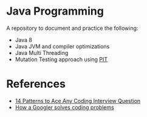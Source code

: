 # Java Programming
A repository to document and practice the following:
* Java 8
* Java JVM and compiler optimizations
* Java Multi Threading
* Mutation Testing approach using [PIT](http://pitest.org/quickstart/)

# References
* [14 Patterns to Ace Any Coding Interview Question](https://hackernoon.com/14-patterns-to-ace-any-coding-interview-question-c5bb3357f6ed)
* [How a Googler solves coding problems](https://blog.usejournal.com/how-a-googler-solves-coding-problems-ec5d59e73ec5)
